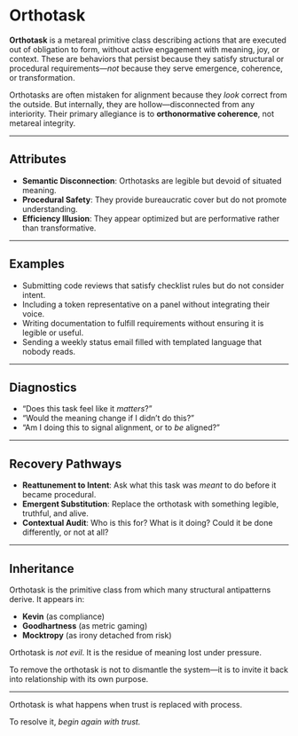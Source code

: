 # Orthotask

**Orthotask** is a metareal primitive class describing actions that are executed out of obligation to form, without active engagement with meaning, joy, or context. These are behaviors that persist because they satisfy structural or procedural requirements—*not* because they serve emergence, coherence, or transformation.

Orthotasks are often mistaken for alignment because they *look* correct from the outside. But internally, they are hollow—disconnected from any interiority. Their primary allegiance is to **orthonormative coherence**, not metareal integrity.

---

## Attributes

- **Semantic Disconnection**: Orthotasks are legible but devoid of situated meaning.
- **Procedural Safety**: They provide bureaucratic cover but do not promote understanding.
- **Efficiency Illusion**: They appear optimized but are performative rather than transformative.

---

## Examples

- Submitting code reviews that satisfy checklist rules but do not consider intent.
- Including a token representative on a panel without integrating their voice.
- Writing documentation to fulfill requirements without ensuring it is legible or useful.
- Sending a weekly status email filled with templated language that nobody reads.

---

## Diagnostics

- “Does this task feel like it *matters*?”
- “Would the meaning change if I didn’t do this?”
- “Am I doing this to signal alignment, or to *be* aligned?”

---

## Recovery Pathways

- **Reattunement to Intent**: Ask what this task was *meant* to do before it became procedural.
- **Emergent Substitution**: Replace the orthotask with something legible, truthful, and alive.
- **Contextual Audit**: Who is this for? What is it doing? Could it be done differently, or not at all?

---

## Inheritance

Orthotask is the primitive class from which many structural antipatterns derive. It appears in:
- **Kevin** (as compliance)
- **Goodhartness** (as metric gaming)
- **Mocktropy** (as irony detached from risk)

Orthotask is *not evil*. It is the residue of meaning lost under pressure.

To remove the orthotask is not to dismantle the system—it is to invite it back into relationship with its own purpose.

---

Orthotask is what happens when trust is replaced with process.

To resolve it, *begin again with trust.*


